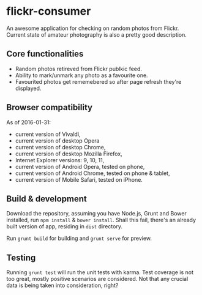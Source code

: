 # flickr-consumer

An awesome application for checking on random photos from Flickr. Current state 
of amateur photography is also a pretty good description.

## Core functionalities

* Random photos retireved from Flickr publkic feed.
* Ability to mark/unmark any photo as a favourite one.
* Favourited photos get rememebered so after page refresh they're displayed.

## Browser compatibility

As of 2016-01-31:

* current version of Vivaldi,
* current version of desktop Opera
* current version of desktop Chrome,
* current version of desktop Mozilla Firefox,
* Internet Explorer versions: 9, 10, 11,
* current version of Android Opera, tested on phone,
* current version of Android Chrome, tested on phone & tablet,
* current version of Mobile Safari, tested on iPhone.

## Build & development

Download the repository, assuming you have Node.js, Grunt and Bower installed, 
run `npm install` & `bower install`. Shall this fail, there's an already built 
version of app, residing in `dist` directory.

Run `grunt build` for building and `grunt serve` for preview.

## Testing

Running `grunt test` will run the unit tests with karma.
Test coverage is not too great, mostly positive scenarios are considered. Not
that any crucial data is being taken into consideration, right?
